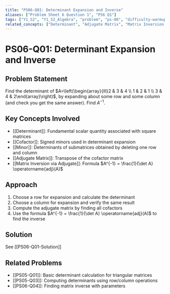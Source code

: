 ```yaml
---
title: "PS06-Q01: Determinant Expansion and Inverse"
aliases: ["Problem Sheet 6 Question 1", "PS6 Q1"]
tags: ["Y1_S2", "Y1_S2_Algebra", "problem", "ps-06", "difficulty-warmup"]
related_concepts: ["Determinant", "Adjugate Matrix", "Matrix Inversion via Adjugate", "Cofactor", "Minor"]
---
```


# PS06-Q01: Determinant Expansion and Inverse

## Problem Statement
Find the determinant of $A=\left(\begin{array}{lll}2 & 3 & 4 \\ 1 & 2 & 1 \\ 3 & 4 & 2\end{array}\right)$, by expanding about some row and some column (and check you get the same answer). Find $A^{-1}$.

## Key Concepts Involved
- [[Determinant]]: Fundamental scalar quantity associated with square matrices
- [[Cofactor]]: Signed minors used in determinant expansion
- [[Minor]]: Determinants of submatrices obtained by deleting one row and column
- [[Adjugate Matrix]]: Transpose of the cofactor matrix
- [[Matrix Inversion via Adjugate]]: Formula $A^{-1} = \frac{1}{\det A} \operatorname{adj}(A)$

## Approach
1. Choose a row for expansion and calculate the determinant
2. Choose a column for expansion and verify the same result
3. Compute the adjugate matrix by finding all cofactors
4. Use the formula $A^{-1} = \frac{1}{\det A} \operatorname{adj}(A)$ to find the inverse

## Solution
See [[PS06-Q01-Solution]]

## Related Problems
- [[PS05-Q01]]: Basic determinant calculation for triangular matrices
- [[PS05-Q03]]: Computing determinants using row/column operations
- [[PS06-Q04]]: Finding matrix inverse with parameters
